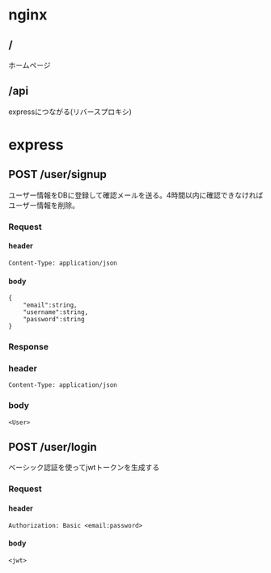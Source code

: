 # nginx
## /
ホームページ
## /api
expressにつながる(リバースプロキシ)

# express
## POST /user/signup
ユーザー情報をDBに登録して確認メールを送る。4時間以内に確認できなければユーザー情報を削除。
### Request
#### header
```
Content-Type: application/json
```
#### body
```
{
	"email":string,
	"username":string,
	"password":string
}
```

### Response
### header
```
Content-Type: application/json
```
### body
```
<User>
```

## POST /user/login
ベーシック認証を使ってjwtトークンを生成する
### Request
#### header
```
Authorization: Basic <email:password>
```
#### body
```
<jwt>
```
